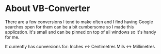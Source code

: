 # About VB-Converter
There are a few conversions I tend to make often and I find having Google searches open for them can be a bit cumbersome so I made this application. It's small and can be pinned on top of all windows so it's handy for me.

It currently has conversions for:
Inches <-> Centimetres
Mils <-> Millimetres
